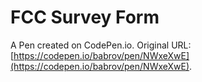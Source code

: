 # FCC Survey Form

A Pen created on CodePen.io. Original URL: [https://codepen.io/babrov/pen/NWxeXwE](https://codepen.io/babrov/pen/NWxeXwE).



